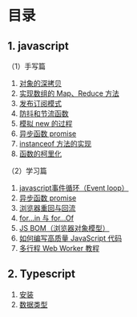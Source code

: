 # 目录

## 1. javascript

（1）手写篇

1. [对象的深拷贝](./clone-deep.md)
1. [实现数组的 Map、Reduce 方法](./array-method.md)
1. [发布订阅模式](./emitter.md)
1. [防抖和节流函数](./debounce-throttle.md)
1. [模拟 new 的过程](./new.md)
1. [异步函数 promise](./promise.md)
1. [instanceof 方法的实现](./instanceof.md)
1. [函数的柯里化](./curry.md)

（2）学习篇

<!-- 1. [判断数据类型](./data-type.md) -->
1. [javascript事件循环（Event loop）](./event-loop.md)
1. [异步函数 promise](./promise.md)
1. [浏览器重回与回流](./redraw-reflow.md)
1. [for...in 与 for...Of](./inAndOf.md)
1. [JS BOM（浏览器对象模型）](./bom.md)
1. [如何编写高质量 JavaScript 代码](./effactive-js.md)
1. [多行程 Web Worker 教程](./webworker.md)

## 2. Typescript

1. [安装](./t-install.md)
1. [数据类型](./t-base.md)

